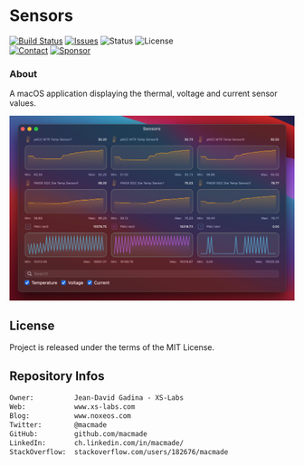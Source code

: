Sensors
=======

[![Build Status](https://img.shields.io/github/workflow/status/macmade/Sensors/ci-mac?label=macOS&logo=apple)](https://github.com/macmade/Sensors/actions/workflows/ci-mac.yaml)
[![Issues](http://img.shields.io/github/issues/macmade/Sensors.svg?logo=github)](https://github.com/macmade/Sensors/issues)
![Status](https://img.shields.io/badge/status-active-brightgreen.svg?logo=git)
![License](https://img.shields.io/badge/license-mit-brightgreen.svg?logo=open-source-initiative)  
[![Contact](https://img.shields.io/badge/follow-@macmade-blue.svg?logo=twitter&style=social)](https://twitter.com/macmade)
[![Sponsor](https://img.shields.io/badge/sponsor-macmade-pink.svg?logo=github-sponsors&style=social)](https://github.com/sponsors/macmade)

### About

A macOS application displaying the thermal, voltage and current sensor values.

![Menu](Assets/Screenshot.png "Menu")

License
-------

Project is released under the terms of the MIT License.

Repository Infos
----------------

    Owner:          Jean-David Gadina - XS-Labs
    Web:            www.xs-labs.com
    Blog:           www.noxeos.com
    Twitter:        @macmade
    GitHub:         github.com/macmade
    LinkedIn:       ch.linkedin.com/in/macmade/
    StackOverflow:  stackoverflow.com/users/182676/macmade
